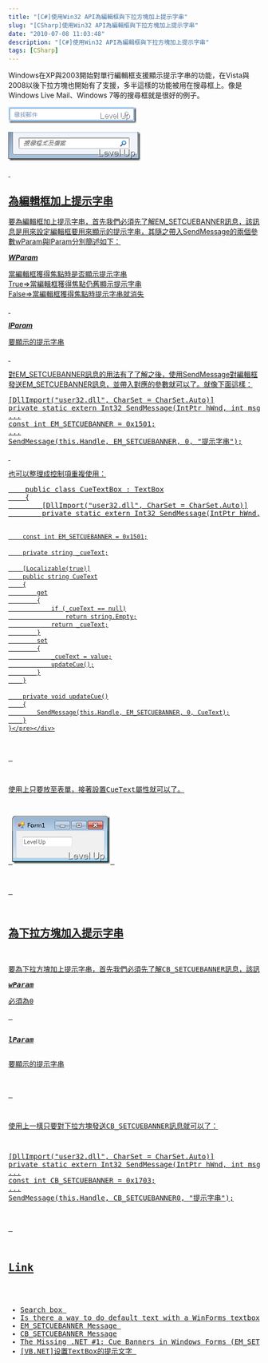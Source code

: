 ```yaml
---
title: "[C#]使用Win32 API為編輯框與下拉方塊加上提示字串"
slug: "[CSharp]使用Win32 API為編輯框與下拉方塊加上提示字串"
date: "2010-07-08 11:03:48"
description: "[C#]使用Win32 API為編輯框與下拉方塊加上提示字串"
tags: [CSharp]
---
```


<p>Windows在XP與2003開始對單行編輯框支援顯示提示字串的功能，在Vista與2008以後下拉方塊也開始有了支援，多半這樣的功能被用在搜尋框上。像是Windows Live Mail、Windows 7等的搜尋框就是很好的例子。</p> <p><img style="border-right-width: 0px; display: inline; border-top-width: 0px; border-bottom-width: 0px; border-left-width: 0px" title="image" border="0" alt="image" src="\images\posts\16460\image_thumb.png" width="257" height="33" /></a> </p> <p><a href="http://files.dotblogs.com.tw/larrynung/1007/4a029774e1b5_133D2/image_6.png"><img style="border-right-width: 0px; display: inline; border-top-width: 0px; border-bottom-width: 0px; border-left-width: 0px" title="image" border="0" alt="image" src="\images\posts\16460\image_thumb_2.png" width="265" height="58" /> </p> <p> </p> <h2>為編輯框加上提示字串</h2> <p>要為編輯框加上提示字串，首先我們必須先了解EM_SETCUEBANNER訊息，該訊息是用來設定編輯框要用來顯示的提示字串，其隨之帶入SendMessage的兩個參數wParam與lParam分別簡述如下：</p> <p><strong><em>WParam</em></strong></p> <p>當編輯框獲得焦點時是否顯示提示字串 <br />True=&gt;當編輯框獲得焦點仍舊顯示提示字串 <br />False=&gt;當編輯框獲得焦點時提示字串就消失</p> <dt> </dt><p> </p> <dt><em><strong>lParam</strong></em>  </dt><p>要顯示的提示字串</p> <p> </p> <p>對EM_SETCUEBANNER訊息的用法有了了解之後，使用SendMessage對編輯框發送EM_SETCUEBANNER訊息，並帶入對應的參數就可以了。就像下面這樣：</p> <div style="padding-bottom: 0px; margin: 0px; padding-left: 0px; padding-right: 0px; display: inline; float: none; padding-top: 0px" id="scid:812469c5-0cb0-4c63-8c15-c81123a09de7:a9982e20-3f0f-45e3-8776-28498e108749" class="wlWriterEditableSmartContent"><pre name="code" class="c#">[DllImport("user32.dll", CharSet = CharSet.Auto)]
private static extern Int32 SendMessage(IntPtr hWnd, int msg, int wParam, [MarshalAs(UnmanagedType.LPWStr)] string lParam);
...
const int EM_SETCUEBANNER = 0x1501;
...
SendMessage(this.Handle, EM_SETCUEBANNER, 0, "提示字串");</pre></div>
<p> </p>
<p>也可以整理成控制項重複使用：</p>
<div style="padding-bottom: 0px; margin: 0px; padding-left: 0px; padding-right: 0px; display: inline; float: none; padding-top: 0px" id="scid:812469c5-0cb0-4c63-8c15-c81123a09de7:573cc0f1-939c-4237-8783-44f3af7a34e3" class="wlWriterEditableSmartContent"><pre name="code" class="c#">    public class CueTextBox : TextBox
    {
        [DllImport("user32.dll", CharSet = CharSet.Auto)]
        private static extern Int32 SendMessage(IntPtr hWnd, int msg, int wParam, [MarshalAs(UnmanagedType.LPWStr)] string lParam);

        const int EM_SETCUEBANNER = 0x1501;

        private string _cueText;

        [Localizable(true)]
        public string CueText
        {
            get
            {
                if (_cueText == null)
                    return string.Empty;
                return _cueText;
            }
            set
            {
                _cueText = value;
                updateCue();
            }
        }

        private void updateCue()
        {
            SendMessage(this.Handle, EM_SETCUEBANNER, 0, CueText);
        }
    }</pre></div>
<p> </p>
<p>使用上只要放至表單，接著設置CueText屬性就可以了。</p>
<p> <img style="border-right-width: 0px; display: inline; border-top-width: 0px; border-bottom-width: 0px; border-left-width: 0px" title="image" border="0" alt="image" src="\images\posts\16460\image_thumb_1.png" width="196" height="96" /> </p>
<p> </p>
<h2>為下拉方塊加入提示字串</h2>
<p>要為下拉方塊加上提示字串，首先我們必須先了解CB_SETCUEBANNER訊息，該訊息是用來設定下拉方塊要用來顯示的提示字串，其隨之帶入SendMessage的兩個參數wParam與lParam分別簡述如下：</p><pre><em><strong>wParam</strong></em></pre><pre>必須為0</pre><pre> </pre>
<dt><em><strong>lParam</strong></em></dt>
<p>要顯示的提示字串</p>
<p> </p>
<p>使用上一樣只要對下拉方塊發送CB_SETCUEBANNER訊息就可以了：</p>
<div style="padding-bottom: 0px; margin: 0px; padding-left: 0px; padding-right: 0px; display: inline; float: none; padding-top: 0px" id="scid:812469c5-0cb0-4c63-8c15-c81123a09de7:58001152-c091-47b9-be97-45feaa99691b" class="wlWriterEditableSmartContent"><pre name="code" class="c#">[DllImport("user32.dll", CharSet = CharSet.Auto)]
private static extern Int32 SendMessage(IntPtr hWnd, int msg, int wParam, [MarshalAs(UnmanagedType.LPWStr)] string lParam);
...
const int CB_SETCUEBANNER = 0x1703;
...
SendMessage(this.Handle, CB_SETCUEBANNER0, "提示字串");</pre></div>
<p> </p>
<h2>Link</h2>
<ul>
<li>Search box 
</li><li>Is there a way to do default text with a WinForms textbox? 
</li><li>EM_SETCUEBANNER Message 
</li><li>CB_SETCUEBANNER Message
</li><li>The Missing .NET #1: Cue Banners in Windows Forms (EM_SETCUEBANNER, Text Prompt) 
</li><li>[VB.NET]设置TextBox的提示文字 </li></ul>
